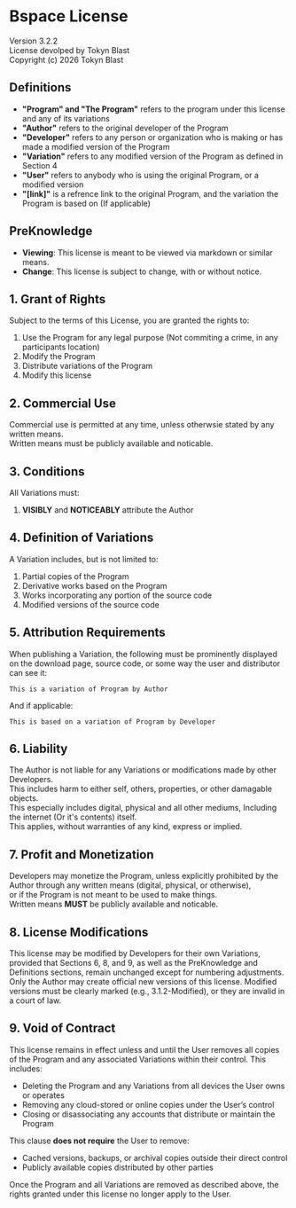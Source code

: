 # Bspace License
Version 3.2.2<br>
License devolped by Tokyn Blast<br>
Copyright (c) 2026 Tokyn Blast


## Definitions

- **"Program" and "The Program"** refers to the program under this license and any of its variations
- **"Author"** refers to the original developer of the Program
- **"Developer"** refers to any person or organization who is making or has made a modified version of the Program
- **"Variation"** refers to any modified version of the Program as defined in Section 4
- **"User"** refers to anybody who is using the original Program, or a modified version
- **"[link]"** is a refrence link to the original Program, and the variation the Program is based on (If applicable)


## PreKnowledge
- **Viewing**: This license is meant to be viewed via markdown or similar means.
- **Change**: This license is subject to change, with or without notice.


## 1. Grant of Rights

Subject to the terms of this License, you are granted the rights to:
1. Use the Program for any legal purpose (Not commiting a crime, in any participants location)
2. Modify the Program
3. Distribute variations of the Program
4. Modify this license


## 2. Commercial Use

Commercial use is permitted at any time, unless otherwsie stated by any written means.<br>
Written means must be publicly available and noticable.


## 3. Conditions

All Variations must:
1. **VISIBLY** and **NOTICEABLY** attribute the Author


## 4. Definition of Variations

A Variation includes, but is not limited to:
1. Partial copies of the Program
2. Derivative works based on the Program
3. Works incorporating any portion of the source code
4. Modified versions of the source code


## 5. Attribution Requirements

When publishing a Variation, the following must be prominently displayed on the download page, source code, or some way the user and distributor can see it:

```
This is a variation of Program by Author
```
And if applicable:

```
This is based on a variation of Program by Developer
```


## 6. Liability

The Author is not liable for any Variations or modifications made by other Developers.<br>
This includes harm to either self, others, properties, or other damagable objects.<br>
This especially includes digital, physical and all other mediums, Including the internet (Or it's contents) itself.<br>
This applies, without warranties of any kind, express or implied.<br>


## 7. Profit and Monetization

Developers may monetize the Program, unless explicitly prohibited by the Author through any written means (digital, physical, or otherwise),<br>
or if the Program is not meant to be used to make things.<br>
Written means **MUST** be publicly available and noticable.


## 8. License Modifications

This license may be modified by Developers for their own Variations, provided that Sections 6, 8, and 9, as well as the PreKnowledge and Definitions sections, remain unchanged except for numbering adjustments.<br>
Only the Author may create official new versions of this license. Modified versions must be clearly marked (e.g., 3.1.2-Modified), or they are invalid in a court of law.


## 9. Void of Contract  

This license remains in effect unless and until the User removes all copies of the Program and any associated Variations within their control. This includes:  

- Deleting the Program and any Variations from all devices the User owns or operates  
- Removing any cloud-stored or online copies under the User’s control  
- Closing or disassociating any accounts that distribute or maintain the Program  

This clause **does not require** the User to remove:  

- Cached versions, backups, or archival copies outside their direct control  
- Publicly available copies distributed by other parties  

Once the Program and all Variations are removed as described above, the rights granted under this license no longer apply to the User.  
